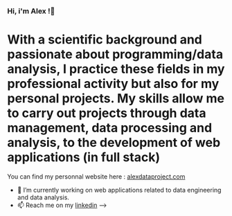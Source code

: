 ### Hi, i'm Alex !👋

<h1>With a scientific background and passionate about programming/data analysis, I practice these fields in my professional activity but also for my personal projects. My skills allow me to carry out projects through data management, data processing and analysis, to the development of web applications (in full stack)</h1>

You can find my personnal website here : <a href = "https://alexdataproject.com/">alexdataproject.com</a>

- 🔭 I’m currently working on web applications related to data engineering and data analysis.
- 📫 Reach me on my <a href = "https://www.linkedin.com/in/alexandre-duval-6021711ba/">linkedin</a>
-->
